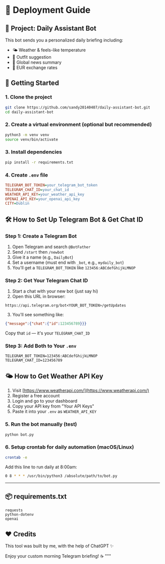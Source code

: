 # 📄 Deployment Guide

## 🧠 Project: Daily Assistant Bot
This bot sends you a personalized daily briefing including:
- 🌤 Weather & feels-like temperature
- 👕 Outfit suggestion
- 📰 Global news summary
- 💱 EUR exchange rates

## 🚀 Getting Started

### 1. Clone the project
```bash
git clone https://github.com/sandy20140407/daily-assistant-bot.git
cd daily-assistant-bot
```

### 2. Create a virtual environment (optional but recommended)
```bash
python3 -m venv venv
source venv/bin/activate
```

### 3. Install dependencies
```bash
pip install -r requirements.txt
```

### 4. Create `.env` file
```ini
TELEGRAM_BOT_TOKEN=your_telegram_bot_token
TELEGRAM_CHAT_ID=your_chat_id
WEATHER_API_KEY=your_weather_api_key
OPENAI_API_KEY=your_openai_api_key
CITY=Dublin
```

## 🛠 How to Set Up Telegram Bot & Get Chat ID

### Step 1: Create a Telegram Bot
1. Open Telegram and search `@BotFather`
2. Send `/start` then `/newbot`
3. Give it a name (e.g., `DailyBot`)
4. Set a username (must end with `_bot`, e.g., `mydaily_bot`)
5. You'll get a `TELEGRAM_BOT_TOKEN` like `123456:ABCdefGhijkLMNOP`

### Step 2: Get Your Telegram Chat ID
1. Start a chat with your new bot (just say hi)
2. Open this URL in browser:
```
https://api.telegram.org/bot<YOUR_BOT_TOKEN>/getUpdates
```
3. You'll see something like:
```json
{"message":{"chat":{"id":123456789}}}
```
Copy that `id` — it's your `TELEGRAM_CHAT_ID`

### Step 3: Add Both to Your `.env`
```
TELEGRAM_BOT_TOKEN=123456:ABCdefGhijkLMNOP
TELEGRAM_CHAT_ID=123456789
```

## 🌤 How to Get Weather API Key
1. Visit [https://www.weatherapi.com/](https://www.weatherapi.com/)
2. Register a free account
3. Login and go to your dashboard
4. Copy your API key from "Your API Keys"
5. Paste it into your `.env` as `WEATHER_API_KEY`

### 5. Run the bot manually (test)
```bash
python bot.py
```

### 6. Setup crontab for daily automation (macOS/Linux)
```bash
crontab -e
```
Add this line to run daily at 8:00am:
```bash
0 8 * * * /usr/bin/python3 /absolute/path/to/bot.py
```

---

## 📦 requirements.txt
```
requests
python-dotenv
openai
```

## ❤️ Credits
This tool was built by me, with the help of ChatGPT ✨

Enjoy your custom morning Telegram briefing! ☕
"""
